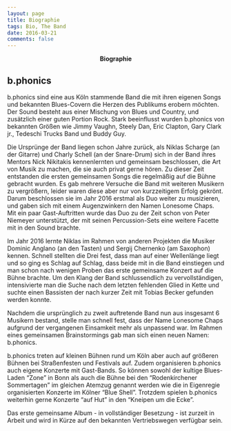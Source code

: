 ```yaml
---
layout: page
title: Biographie
tags: Bio, The Band
date: 2016-03-21
comments: false
---
```

    
<center><b>Biographie
</b></center>

## b.phonics

b.phonics sind eine aus Köln stammende Band die mit ihren eigenen Songs und bekannten Blues-Covern die Herzen des Publikums erobern möchten. Der Sound besteht aus einer Mischung von Blues und Country, und zusätzlich einer guten Portion Rock. Stark beeinflusst wurden b.phonics von bekannten Größen wie Jimmy Vaughn, Steely Dan, Eric Clapton, Gary Clark jr., Tedeschi Trucks Band und Buddy Guy.

Die Ursprünge der Band liegen schon Jahre zurück, als Niklas Scharge (an der Gitarre) und Charly Schell (an der Snare-Drum) sich in der Band ihres Mentors Nick Nikitakis kennenlernten und gemeinsam beschlossen, die Art von Musik zu machen, die sie auch privat gerne hören. Zu dieser Zeit entstanden die ersten gemeinsamen Songs die regelmäßig auf die Bühne gebracht wurden.
Es gab mehrere Versuche die Band mit weiteren Musikern zu vergrößern, leider waren diese aber nur von kurzzeitigem Erfolg gekrönt. Darum beschlossen sie im Jahr 2016 erstmal als Duo weiter zu musizieren, und gaben sich mit einem Augenzwinkern den Namen Lonesome Chaps. Mit ein paar Gast-Auftritten wurde das Duo zu der Zeit schon von Peter Niemeyer unterstützt, der mit seinen Percussion-Sets eine weitere Facette mit in den Sound brachte. 

Im Jahr 2016 lernte Niklas im Rahmen von anderen Projekten die Musiker Dominic Anglano (an den Tasten) und Sergij Chernenko (am Saxophon) kennen. Schnell stellten die Drei fest, dass man auf einer Wellenlänge liegt und so ging es Schlag auf Schlag, dass beide mit in die Band einstiegen und man schon nach wenigen Proben das erste gemeinsame Konzert auf die Bühne brachte. 
Um den Klang der Band schlussendlich zu vervollständigen, intensivierte man die Suche nach dem letzten fehlenden Glied in Kette und suchte einen Bassisten der nach kurzer Zeit mit Tobias Becker gefunden werden konnte.

Nachdem die ursprünglich zu zweit auftretende Band nun aus insgesamt 6 Musikern bestand, stelle man schnell fest, dass der Name Lonesome Chaps aufgrund der vergangenen Einsamkeit mehr als unpassend war. Im Rahmen eines gemeinsamen Brainstormings gab man sich einen neuen Namen: b.phonics.

b.phonics treten auf kleinen Bühnen rund um Köln aber auch auf größeren Bühnen bei Straßenfesten und Festivals auf. Zudem organisieren b.phonics auch eigene Konzerte mit Gast-Bands. So können sowohl der kultige Blues-Laden “Zone” in Bonn als auch die Bühne bei den “Rodenkirchener Sommertagen” im gleichen Atemzug genannt werden wie die in Eigenregie organisierten Konzerte im Kölner “Blue Shell”. Trotzdem spielen b.phonics weiterhin gerne Konzerte “auf Hut” in den “Kneipen um die Ecke”.

Das erste gemeinsame Album - in vollständiger Besetzung - ist zurzeit in Arbeit und wird in Kürze auf den bekannten Vertriebswegen verfügbar sein.



